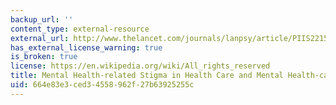 ```yaml
---
backup_url: ''
content_type: external-resource
external_url: http://www.thelancet.com/journals/lanpsy/article/PIIS2215-0366(14)00023-6/
has_external_license_warning: true
is_broken: true
license: https://en.wikipedia.org/wiki/All_rights_reserved
title: Mental Health-related Stigma in Health Care and Mental Health-care Settings
uid: 664e83e3-ced3-4558-962f-27b63925255c
---
```

